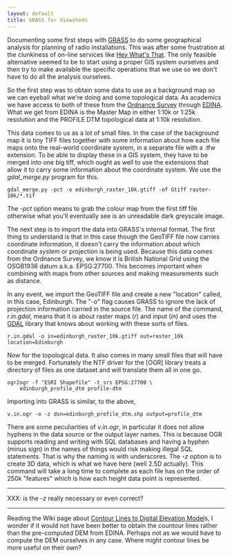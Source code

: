 ```yaml
---
layout: default
title: GRASS for Viewsheds
---
```


Documenting some first steps with [GRASS] to do some geographical
analysis for planning of radio installations. This was after some
frustration at the clunkiness of on-line services like [Hey What's
That]. The only feasible alternative seemed to be to start using a
proper GIS system ourselves and then try to make available the 
specific operations that we use so we don't have to do all the
analysis ourselves.

[GRASS]: http://grass.osgeo.org/
[Hey What's That]: http://www.heywhatsthat.com/

So the first step was to obtain some data to use as a background map
so we can eyeball what we're doing and some topological data. As
academics we have access to both of these from the [Ordnance Survey]
through [EDINA]. What we get from EDINA is the Master Map in
either 1:10k or 1:25k resolution and the PROFILE DTM topological data 
at 1:10k resolution.

[Ordnance Survey]: http://www.ordnancesurvey.co.uk/
[EDINA]: http://edina.ac.uk/

This data comes to us as a lot of small files. In the case of the
background map it is tiny TIFF files together with some information
about how each file maps onto the real-world coordinate system, in a
separate file with a .tfw extension. To be able to display these in a
GIS system, they have to be merged into one big tiff, which ought as
well to use the extensions that allow it to carry some information
about the coordinate system. We use the *gdal_merge.py* program for
this. 

    gdal_merge.py -pct -o edinburgh_raster_10k.gtiff -of Gtiff raster-10k/*.tif

The *-pct* option means to grab the colour map from the first tiff
file otherwise what you'll eventually see is an unreadable dark
greyscale image.

The next step is to import the data into GRASS's internal format. The
first thing to understand is that in this case though the GeoTIFF file
now carries coordinate information, it doesn't carry the information
about which coordinate *system* or projection is being used. Because
this data comes from the Ordnance Survey, we know it is British
National Grid using the OSGB1936 datum a.k.a. EPSG:27700. This becomes
important when combining with maps from other sources and making
measurements such as distance.

In any event, we import the GeoTIFF file and create a new "location"
called, in this case, Edinburgh. The "-o" flag causes GRASS to ignore
the lack of projection information carried in the source file. The
name of the command, *r.in.gdal*, means that it is about raster maps
(*r*) and input (*in*) and uses the [GDAL] library that knows about
working with these sorts of files.

    r.in.gdal -o in=edinburgh_raster_10k.gtiff out=raster_10k location=Edinburgh

[GDAL]: http://trac.osgeo.org/gdal

Now for the topological data. It also comes in many small files that
will have to be merged. Fortunately the NTF driver for the [OGR]
library treats a directory of files as one dataset and will translate
them all in one go.

    ogr2ogr -f "ESRI Shapefile" -t_srs EPSG:27700 \
        edinburgh_profile_dtm profile-dtm

Importing into GRASS is similar, to the above,

    v.in.ogr -o -z dsn=edinburgh_profile_dtm.shp output=profile_dtm

There are some peculiarities of *v.in.ogr*, in particular it does not
allow hyphens in the data source or the output layer names. This is
because OGR supports reading and writing with SQL databases and having
a hyphen (minus sign) in the names of things would risk making illegal
SQL statements. That is why the naming is with underscores. The *-z*
option is to create 3D data, which is what we have here (well 2.5D
actually). This command will take a long time to complete as each file
has on the order of 250k "features" which is how each height data
point is represented.

----

XXX: is the *-z* really necessary or even correct?

----

Reading the Wiki page about [Contour Lines to Digital Elevation
Model]s, I wonder if it would not have been better to obtain the
countour lines rather than the pre-computed DEM from EDINA. Perhaps
not as we would have to compute the DEM ourselves in any case. Where
might contour lines be more useful on their own?

[Contour Lines to Digital Elevation Model]: http://grasswiki.osgeo.org/wiki/Contour_lines_to_DEM

